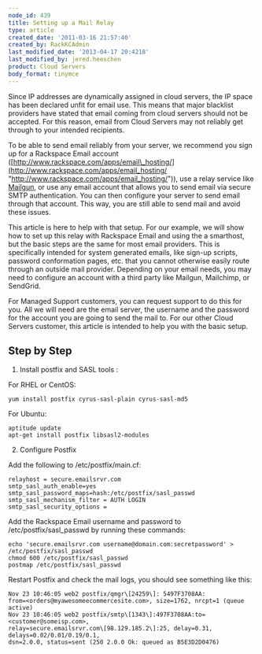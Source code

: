 ```yaml
---
node_id: 439
title: Setting up a Mail Relay
type: article
created_date: '2011-03-16 21:57:40'
created_by: RackKCAdmin
last_modified_date: '2013-04-17 20:4218'
last_modified_by: jered.heeschen
product: Cloud Servers
body_format: tinymce
---
```


Since IP addresses are dynamically assigned in cloud servers, the IP
space has been declared unfit for email use. This means that major
blacklist providers have stated that email coming from cloud servers
should not be accepted. For this reason, email from Cloud Servers may
not reliably get through to your intended recipients.

To be able to send email reliably from your server, we recommend you
sign up for a Rackspace Email account
([http://www.rackspace.com/apps/email\_hosting/](http://www.rackspace.com/apps/email_hosting/ "http://www.rackspace.com/apps/email_hosting/")),
use a relay service like
[Mailgun](http://www.rackspace.com/knowledge_center/article/introduction-to-mailgun-email-automation),
or use any email account that allows you to send email via secure SMTP
authentication. You can then configure your server to send email through
that account. This way, you are still able to send mail and avoid these
issues.

This article is here to help with that setup. For our example, we will
show how to set up this relay with Rackspace Email and using the a
smarthost, but the basic steps are the same for most email providers.
This is specifically intended for system generated emails, like sign-up
scripts, password conformation pages, etc. that you cannot otherwise
easily route through an outside mail provider. Depending on your email
needs, you may need to configure an account with a third party like
Mailgun, Mailchimp, or SendGrid.

For Managed Support customers, you can request support to do this for
you. All we will need are the email server, the username and the
password for the account you are going to send the mail to. For our
other Cloud Servers customer, this article is intended to help you with
the basic setup.

Step by Step
------------

1. Install postfix and SASL tools
:    

For RHEL or CentOS:

    yum install postfix cyrus-sasl-plain cyrus-sasl-md5

For Ubuntu:

    aptitude update
    apt-get install postfix libsasl2-modules

2. Configure Postfix

Add the following to /etc/postfix/main.cf:

    relayhost = secure.emailsrvr.com 
    smtp_sasl_auth_enable=yes 
    smtp_sasl_password_maps=hash:/etc/postfix/sasl_passwd
    smtp_sasl_mechanism_filter = AUTH LOGIN
    smtp_sasl_security_options =

Add the Rackspace Email username and password to
/etc/postfix/sasl\_passwd by running these commands:

    echo 'secure.emailsrvr.com username@domain.com:secretpassword' > /etc/postfix/sasl_passwd
    chmod 600 /etc/postfix/sasl_passwd 
    postmap /etc/postfix/sasl_passwd

Restart Postfix and check the mail logs, you should see something like
this:

    Nov 23 10:46:05 web2 postfix/qmgr\[24259\]: 5497F3708AA:
    from=<orders@myawesomeecommercesite.com>, size=1762, nrcpt=1 (queue active)
    Nov 23 10:46:05 web2 postfix/smtp\[1343\]:497F3708AA:to=<customer@someisp.com>,
    relay=secure.emailsrvr.com\[98.129.185.2\]:25, delay=0.31, delays=0.02/0.01/0.19/0.1,
    dsn=2.0.0, status=sent (250 2.0.0 Ok: queued as B5E3D2D0476)

